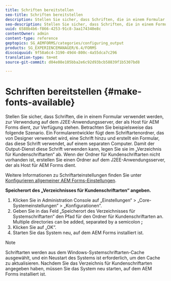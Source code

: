 ```yaml
---
title: Schriften bereitstellen
seo-title: Schriften bereitstellen
description: Stellen Sie sicher, dass Schriften, die in einem Formular verwendet werden, zur Verwendung auf dem J2EE-Anwendungsserver, der als Host für AEM Forms dient, zur Verfügung stehen.
seo-description: Stellen Sie sicher, dass Schriften, die in einem Formular verwendet werden, zur Verwendung auf dem J2EE-Anwendungsserver, der als Host für AEM Forms dient, zur Verfügung stehen.
uuid: 6588b4b6-f866-4253-91c8-3aa174340e8c
contentOwner: admin
content-type: reference
geptopics: SG_AEMFORMS/categories/configuring_output
products: SG_EXPERIENCEMANAGER/6.4/FORMS
discoiquuid: 9f58a6c4-3190-49d4-800c-4a55dca7c296
translation-type: tm+mt
source-git-commit: d04e08e105bba2e6c92d93bcb58839f1b5307bd8

---
```



# Schriften bereitstellen {#make-fonts-available}

Stellen Sie sicher, dass Schriften, die in einem Formular verwendet werden, zur Verwendung auf dem J2EE-Anwendungsserver, der als Host für AEM Forms dient, zur Verfügung stehen. Betrachten Sie beispielsweise das folgende Szenario. Ein Formularentwickler fügt dem Schriftartenordner, das von Designer verwendet wird, eine Schrift hinzu und erstellt ein Formular, das diese Schrift verwendet, auf einem separaten Computer. Damit der Output-Dienst diese Schrift verwenden kann, legen Sie sie im „Verzeichnis für Kundenschriftarten“ ab. Wenn der Ordner für Kundenschriftarten nicht vorhanden ist, erstellen Sie einen Ordner auf dem J2EE-Anwendungsserver, der als Host für AEM Forms dient.

Weitere Informationen zu Schriftarteinstellungen finden Sie unter [Konfigurieren allgemeiner AEM Forms-Einstellungen](/help/forms/using/admin-help/configure-general-aem-forms-settings.md#configure-general-aem-forms-settings).

**Speicherort des „Verzeichnisses für Kundenschriftarten“ angeben.**

1. Klicken Sie in Administration Console auf „Einstellungen“ > „Core-Systemeinstellungen“ > „Konfigurationen“.
1. Geben Sie in das Feld „Speicherort des Verzeichnisses für Systemschriftarten“ den Pfad für den Ordner für Kundenschriftarten an. Multiple directories can be added, separated by a semicolon **;**
1. Klicken Sie auf „OK“.
1. Starten Sie das System neu, auf dem AEM Forms installiert ist.

>[!NOTE]
>
>Schriftarten werden aus dem Windows-Systemschriftarten-Cache ausgewählt, und ein Neustart des Systems ist erforderlich, um den Cache zu aktualisieren. Nachdem Sie das Verzeichnis für Kundenschriftarten angegeben haben, müssen Sie das System neu starten, auf dem AEM Forms installiert ist.

